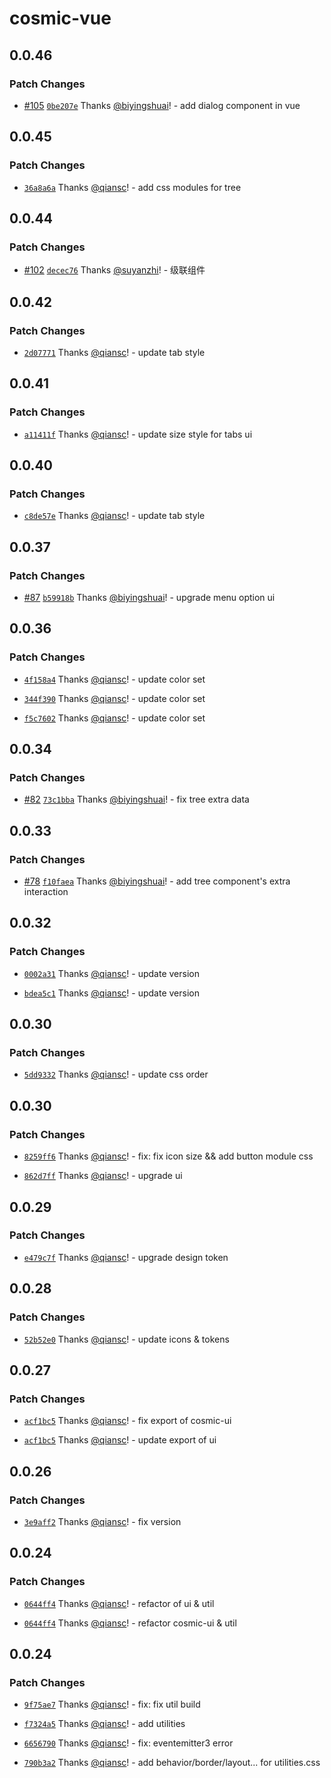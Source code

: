 # cosmic-vue

## 0.0.46

### Patch Changes

-   [#105](https://github.com/design-to-release/cosmic-design/pull/105) [`0be207e`](https://github.com/design-to-release/cosmic-design/commit/0be207e9e43dfa718fa7dc21b7c124c6709a3250) Thanks [@biyingshuai](https://github.com/biyingshuai)! - add dialog component in vue

## 0.0.45

### Patch Changes

-   [`36a8a6a`](https://github.com/design-to-release/cosmic-design/commit/36a8a6a47f211560c50bf72225599a0945395af6) Thanks [@qiansc](https://github.com/qiansc)! - add css modules for tree

## 0.0.44

### Patch Changes

-   [#102](https://github.com/design-to-release/cosmic-design/pull/102) [`decec76`](https://github.com/design-to-release/cosmic-design/commit/decec7635a81ce74116b8596f9f4360080c98f51) Thanks [@suyanzhi](https://github.com/suyanzhi)! - 级联组件

## 0.0.42

### Patch Changes

-   [`2d07771`](https://github.com/design-to-release/cosmic-design/commit/2d07771ba9ce160a5624603449060aea21f4d4b2) Thanks [@qiansc](https://github.com/qiansc)! - update tab style

## 0.0.41

### Patch Changes

-   [`a11411f`](https://github.com/design-to-release/cosmic-design/commit/a11411f24edcc72fea03dd846d8a88ac6087c9ad) Thanks [@qiansc](https://github.com/qiansc)! - update size style for tabs ui

## 0.0.40

### Patch Changes

-   [`c8de57e`](https://github.com/design-to-release/cosmic-design/commit/c8de57e169a3c2f504b5c5c4896650f5dd80aa29) Thanks [@qiansc](https://github.com/qiansc)! - update tab style

## 0.0.37

### Patch Changes

-   [#87](https://github.com/design-to-release/cosmic-design/pull/87) [`b59918b`](https://github.com/design-to-release/cosmic-design/commit/b59918b4ecfd7333fff1da141490b5d3defea578) Thanks [@biyingshuai](https://github.com/biyingshuai)! - upgrade menu option ui

## 0.0.36

### Patch Changes

-   [`4f158a4`](https://github.com/design-to-release/cosmic-design/commit/4f158a4b396e836de8cb09ccc3615ccb64571d3b) Thanks [@qiansc](https://github.com/qiansc)! - update color set

*   [`344f390`](https://github.com/design-to-release/cosmic-design/commit/344f3900bc66dd1041b5129b655f5de428ac9308) Thanks [@qiansc](https://github.com/qiansc)! - update color set

-   [`f5c7602`](https://github.com/design-to-release/cosmic-design/commit/f5c7602b485d10661dc68d77c925b13830d0cae4) Thanks [@qiansc](https://github.com/qiansc)! - update color set

## 0.0.34

### Patch Changes

-   [#82](https://github.com/design-to-release/cosmic-design/pull/82) [`73c1bba`](https://github.com/design-to-release/cosmic-design/commit/73c1bbab82c0959e084aa843068bf069402ead28) Thanks [@biyingshuai](https://github.com/biyingshuai)! - fix tree extra data

## 0.0.33

### Patch Changes

-   [#78](https://github.com/design-to-release/cosmic-design/pull/78) [`f10faea`](https://github.com/design-to-release/cosmic-design/commit/f10faea2e58a069511ac0e051659f8a53ebe3231) Thanks [@biyingshuai](https://github.com/biyingshuai)! - add tree component's extra interaction

## 0.0.32

### Patch Changes

-   [`0002a31`](https://github.com/design-to-release/cosmic-design/commit/0002a311902e7f1f1c3a6c9644c87888c5dbe36f) Thanks [@qiansc](https://github.com/qiansc)! - update version

*   [`bdea5c1`](https://github.com/design-to-release/cosmic-design/commit/bdea5c1b5294db503516f6b451b780770dd3d15f) Thanks [@qiansc](https://github.com/qiansc)! - update version

## 0.0.30

### Patch Changes

-   [`5dd9332`](https://github.com/design-to-release/cosmic-design/commit/5dd93322e6c67b3ff361b97630522bf51d60fa08) Thanks [@qiansc](https://github.com/qiansc)! - update css order

## 0.0.30

### Patch Changes

-   [`8259ff6`](https://github.com/design-to-release/cosmic-design/commit/8259ff63cd562add2215d0fdde0f678bfab3ad3a) Thanks [@qiansc](https://github.com/qiansc)! - fix: fix icon size && add button module css

*   [`862d7ff`](https://github.com/design-to-release/cosmic-design/commit/862d7ff9ee13d4e696af255cfe011e39c9172149) Thanks [@qiansc](https://github.com/qiansc)! - upgrade ui

## 0.0.29

### Patch Changes

-   [`e479c7f`](https://github.com/design-to-release/cosmic-design/commit/e479c7fda2a814dbad653dd9718006e56e85c65d) Thanks [@qiansc](https://github.com/qiansc)! - upgrade design token

## 0.0.28

### Patch Changes

-   [`52b52e0`](https://github.com/design-to-release/cosmic-design/commit/52b52e056014f269f6c002f172d9a80ee4727bb2) Thanks [@qiansc](https://github.com/qiansc)! - update icons & tokens

## 0.0.27

### Patch Changes

-   [`acf1bc5`](https://github.com/design-to-release/cosmic-design/commit/acf1bc573034de7aa29d0cea3c5077a3105d4efc) Thanks [@qiansc](https://github.com/qiansc)! - fix export of cosmic-ui

*   [`acf1bc5`](https://github.com/design-to-release/cosmic-design/commit/acf1bc573034de7aa29d0cea3c5077a3105d4efc) Thanks [@qiansc](https://github.com/qiansc)! - update export of ui

## 0.0.26

### Patch Changes

-   [`3e9aff2`](https://github.com/design-to-release/cosmic-design/commit/3e9aff20e97e07c6b36e48461947187c3ae44b40) Thanks [@qiansc](https://github.com/qiansc)! - fix version

## 0.0.24

### Patch Changes

-   [`0644ff4`](https://github.com/design-to-release/cosmic-design/commit/0644ff47be777e519a891cedeb2ae7d594aa693f) Thanks [@qiansc](https://github.com/qiansc)! - refactor of ui & util

*   [`0644ff4`](https://github.com/design-to-release/cosmic-design/commit/0644ff47be777e519a891cedeb2ae7d594aa693f) Thanks [@qiansc](https://github.com/qiansc)! - refactor cosmic-ui & util

## 0.0.24

### Patch Changes

-   [`9f75ae7`](https://github.com/design-to-release/cosmic-design/commit/9f75ae78bc165f2aa251098bc3e996a1e3c1e170) Thanks [@qiansc](https://github.com/qiansc)! - fix: fix util build

*   [`f7324a5`](https://github.com/design-to-release/cosmic-design/commit/f7324a55c34c8d51b1a464bfbcda182dfc427d8e) Thanks [@qiansc](https://github.com/qiansc)! - add utilities

-   [`6656790`](https://github.com/design-to-release/cosmic-design/commit/6656790b99a160bab290c88e72cf65f90e6a8dd4) Thanks [@qiansc](https://github.com/qiansc)! - fix: eventemitter3 error

*   [`790b3a2`](https://github.com/design-to-release/cosmic-design/commit/790b3a2aab16b8c194a816175ed92c8d546a1f9b) Thanks [@qiansc](https://github.com/qiansc)! - add behavior/border/layout... for utilities.css
